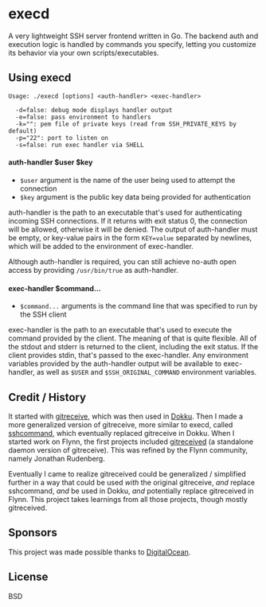 # execd

A very lightweight SSH server frontend written in Go. The backend auth and execution logic is handled by commands you specify, letting you customize its behavior via your own scripts/executables.

## Using execd
```
Usage: ./execd [options] <auth-handler> <exec-handler>

  -d=false: debug mode displays handler output
  -e=false: pass environment to handlers
  -k="": pem file of private keys (read from SSH_PRIVATE_KEYS by default)
  -p="22": port to listen on
  -s=false: run exec handler via SHELL
```
#### auth-handler $user $key

 * `$user` argument is the name of the user being used to attempt the connection
 * `$key` argument is the public key data being provided for authentication

auth-handler is the path to an executable that's used for authenticating incoming SSH connections. If it returns with exit status 0, the connection will be allowed, otherwise it will be denied. The output of auth-handler must be empty, or key-value pairs in the form `KEY=value` separated by newlines, which will be added to the environment of exec-handler.

Although auth-handler is required, you can still achieve no-auth open access by providing `/usr/bin/true` as auth-handler.

#### exec-handler $command...

 * `$command...` arguments is the command line that was specified to run by the SSH client

exec-handler is the path to an executable that's used to execute the command provided by the client. The meaning of that is quite flexible. All of the stdout and stderr is returned to the client, including the exit status. If the client provides stdin, that's passed to the exec-handler. Any environment variables provided by the auth-handler output will be available to exec-handler, as well as `$USER` and `$SSH_ORIGINAL_COMMAND` environment variables.

## Credit / History

It started with [gitreceive](https://github.com/progrium/gitreceive), which was then used in [Dokku](https://github.com/progrium/dokku). Then I made a more generalized version of gitreceive, more similar to execd, called [sshcommand](https://github.com/progrium/sshcommand), which eventually replaced gitreceive in Dokku. When I started work on Flynn, the first projects included [gitreceived](https://github.com/flynn/gitreceived) (a standalone daemon version of gitreceive). This was refined by the Flynn community, namely Jonathan Rudenberg. 

Eventually I came to realize gitreceived could be generalized / simplified further in a way that could be used *with* the original gitreceive, *and* replace sshcommand, *and* be used in Dokku, *and* potentially replace gitreceived in Flynn. This project takes learnings from all those projects, though mostly gitreceived.

## Sponsors

This project was made possible thanks to [DigitalOcean](http://digitalocean.com).

## License

BSD